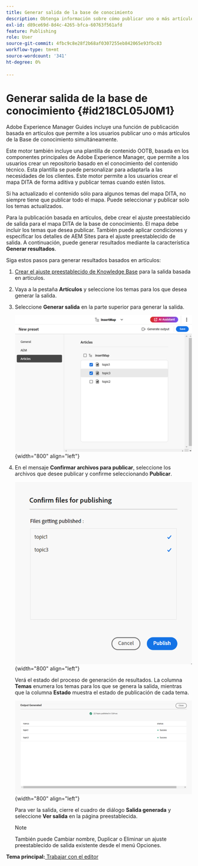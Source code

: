 ```yaml
---
title: Generar salida de la base de conocimiento
description: Obtenga información sobre cómo publicar uno o más artículos desde la consola Mapa. Generar resultados para uno o varios temas de un mapa DITA en AEM Guides.
exl-id: d89ce69d-8d4c-4265-bfca-60763f561afd
feature: Publishing
role: User
source-git-commit: 4fbc9c8e28f2b68af0307255eb842065e93fbc83
workflow-type: tm+mt
source-wordcount: '341'
ht-degree: 0%

---
```


# Generar salida de la base de conocimiento {#id218CL05J0M1}

Adobe Experience Manager Guides incluye una función de publicación basada en artículos que permite a los usuarios publicar uno o más artículos de la Base de conocimiento simultáneamente.

Este motor también incluye una plantilla de contenido OOTB, basada en los componentes principales de Adobe Experience Manager, que permite a los usuarios crear un repositorio basado en el conocimiento del contenido técnico. Esta plantilla se puede personalizar para adaptarla a las necesidades de los clientes. Este motor permite a los usuarios crear el mapa DITA de forma aditiva y publicar temas cuando estén listos.

Si ha actualizado el contenido sólo para algunos temas del mapa DITA, no siempre tiene que publicar todo el mapa. Puede seleccionar y publicar solo los temas actualizados.

Para la publicación basada en artículos, debe crear el ajuste preestablecido de salida para el mapa DITA de la base de conocimiento. El mapa debe incluir los temas que desea publicar. También puede aplicar condiciones y especificar los detalles de AEM Sites para el ajuste preestablecido de salida. A continuación, puede generar resultados mediante la característica **Generar resultados**.

Siga estos pasos para generar resultados basados en artículos:

1. [Crear el ajuste preestablecido de Knowledge Base](./generate-output-knowledge-base.md) para la salida basada en artículos.
1. Vaya a la pestaña **Artículos** y seleccione los temas para los que desea generar la salida.
1. Seleccione **Generar salida** en la parte superior para generar la salida.

   ![](images/add-preset-articles-tab_cs.png){width="800" align="left"}

1. En el mensaje **Confirmar archivos para publicar**, seleccione los archivos que desee publicar y confirme seleccionando **Publicar**.

   ![Nuevo ](images/knowledge-base-confirm-files-for-publishing.png){width="800" align="left"}

   Verá el estado del proceso de generación de resultados. La columna **Temas** enumera los temas para los que se genera la salida, mientras que la columna **Estado** muestra el estado de publicación de cada tema.


   ![](images/add-preset-output-generated_cs.png){width="800" align="left"}

   Para ver la salida, cierre el cuadro de diálogo **Salida generada** y seleccione **Ver salida** en la página preestablecida.


   >[!NOTE]
   >
   > También puede Cambiar nombre, Duplicar o Eliminar un ajuste preestablecido de salida existente desde el menú Opciones.


**Tema principal:**[ Trabajar con el editor](web-editor.md)
